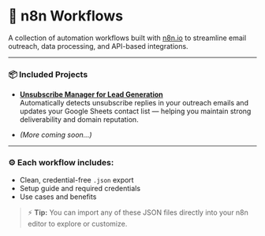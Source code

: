 # 🧩 n8n Workflows

A collection of automation workflows built with [n8n.io](https://n8n.io) to streamline email outreach, data processing, and API-based integrations.

---

### 📦 Included Projects

- [**Unsubscribe Manager for Lead Generation**](https://github.com/E2nuu/itunu-automation-portfolio/tree/main/n8n-workflows/unsubscribe-manager)  
  Automatically detects unsubscribe replies in your outreach emails and updates your Google Sheets contact list — helping you maintain strong deliverability and domain reputation.

- *(More coming soon...)*

---

### ⚙️ Each workflow includes:
- Clean, credential-free `.json` export  
- Setup guide and required credentials  
- Use cases and benefits  

> ⚡ **Tip:** You can import any of these JSON files directly into your n8n editor to explore or customize.
